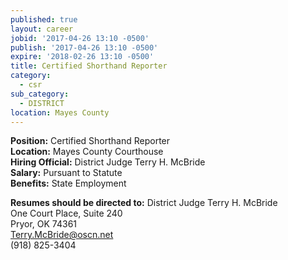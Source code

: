 ```yaml
---
published: true
layout: career
jobid: '2017-04-26 13:10 -0500'
publish: '2017-04-26 13:10 -0500'
expire: '2018-02-26 13:10 -0500'
title: Certified Shorthand Reporter
category:
  - csr
sub_category:
  - DISTRICT
location: Mayes County
---
```

**Position:** Certified Shorthand Reporter  
**Location:** Mayes County Courthouse  
**Hiring Official:** District Judge Terry H. McBride  
**Salary:** Pursuant to Statute  
**Benefits:** State Employment  

**Resumes should be directed to:**
District Judge Terry H. McBride  
One Court Place, Suite 240  
Pryor, OK  74361  
[Terry.McBride@oscn.net](mailto:Terry.McBride@oscn.net)  
(918) 825-3404
